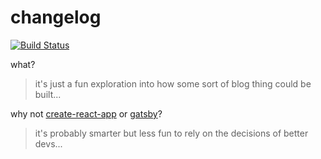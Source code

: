 # changelog

[![Build Status](https://travis-ci.org/mochic/changelog.svg?branch=master)](https://travis-ci.org/mochic/changelog)

what?

> it's just a fun exploration into how some sort of blog thing could be built...

why not [create-react-app](https://github.com/facebook/create-react-app) or [gatsby](https://github.com/gatsbyjs/gatsby)?

> it's probably smarter but less fun to rely on the decisions of better devs...

